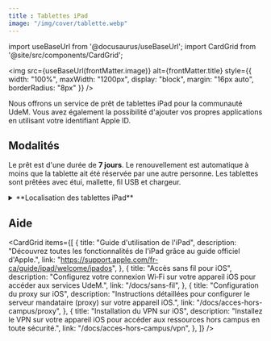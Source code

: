 ```yaml
---
title : Tablettes iPad
image: "/img/cover/tablette.webp"
---
```


import useBaseUrl from '@docusaurus/useBaseUrl';
import CardGrid from '@site/src/components/CardGrid';


<img 
  src={useBaseUrl(frontMatter.image)} 
  alt={frontMatter.title} 
  style={{
    width: "100%",
    maxWidth: "1200px",
    display: "block",
    margin: "16px auto",
    borderRadius: "8px"
  }} 
/>

Nous offrons un service de prêt de tablettes iPad pour la communauté UdeM. Vous avez également la possibilité d'ajouter vos propres applications en utilisant votre identifiant Apple ID.

## Modalités

Le prêt est d'une durée de **7 jours**. Le renouvellement est automatique à moins que la tablette ait été réservée par une autre personne. Les tablettes sont prêtées avec étui, mallette, fil USB et chargeur.

<details>
  <summary>**Localisation des tablettes iPad**</summary>
  - Campus Laval
  - Droit
  - Lettres et sciences humaines
  - Marguerite-d'Youville
  - Mathématiques et informatique
  - Santé
  - Hubert-Reeves
  - Thérèse-Gouin-Décarie
</details>


## Aide

<CardGrid
  items={[
    {
      title: "Guide d'utilisation de l'iPad",
      description:
        "Découvrez toutes les fonctionnalités de l'iPad grâce au guide officiel d'Apple.",
      link: "https://support.apple.com/fr-ca/guide/ipad/welcome/ipados",
    },
    {
      title: "Accès sans fil pour iOS",
      description:
        "Configurez votre connexion Wi‑Fi sur votre appareil iOS pour accéder aux services UdeM.",
      link: "/docs/sans-fil",
    },
    {
      title: "Configuration du proxy sur iOS",
      description:
        "Instructions détaillées pour configurer le serveur mandataire (proxy) sur votre appareil iOS.",
      link: "/docs/acces-hors-campus/proxy",
    },
    {
      title: "Installation du VPN sur iOS",
      description:
        "Installez le VPN sur votre appareil iOS pour accéder aux ressources hors campus en toute sécurité.",
      link: "/docs/acces-hors-campus/vpn",
    },
  ]}
/>
